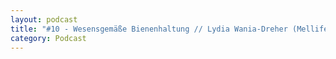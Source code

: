 ```yaml
---
layout: podcast
title: "#10 - Wesensgemäße Bienenhaltung // Lydia Wania-Dreher (Mellifera e.V.)"
category: Podcast
---
```


<p><script class="podigee-podcast-player" src="https://cdn.podigee.com/podcast-player/javascripts/podigee-podcast-player.js" data-configuration="https://interviews-4-future.podigee.io/10-i4f/embed?context=external"></script></p>
